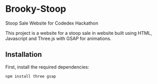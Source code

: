# Brooky-Stoop
Stoop Sale Website for Codedex Hackathon

This project is a website for a stoop sale in website built using HTML, Javascript and Three.js with GSAP for animations.

## Installation

First, install the required dependencies:

```sh
npm install three gsap

